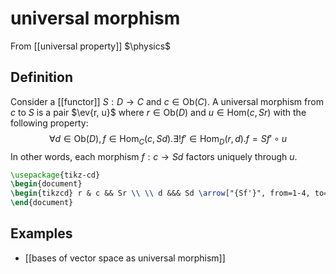 # universal morphism
From [[universal property]]
$\physics$
## Definition
Consider a [[functor]] $S: D \to C$ and $c \in \mathrm{Ob}(C)$. A universal morphism from $c$ to $S$ is a pair $\ev{r, u}$ where $r \in \mathrm{Ob}(D)$ and $u \in \mathrm{Hom}(c, Sr)$ with the following property: 
$$\forall d \in \mathrm{Ob}(D), f \in \mathrm{Hom}_{C}(c, Sd).  \exists! f' \in \mathrm{Hom}_{D}(r, d). f = Sf' \circ u$$
In other words, each morphism $f: c \to Sd$ factors uniquely through $u$.  
```tikz
\usepackage{tikz-cd}
\begin{document}
\begin{tikzcd} r & c && Sr \\ \\ d &&& Sd \arrow["{Sf'}", from=1-4, to=3-4] \arrow["u", from=1-2, to=1-4] \arrow["f"', from=1-2, to=3-4] \arrow["{f'}"', from=1-1, to=3-1] \end{tikzcd}
\end{document}
```

## Examples
- [[bases of vector space as universal morphism]]